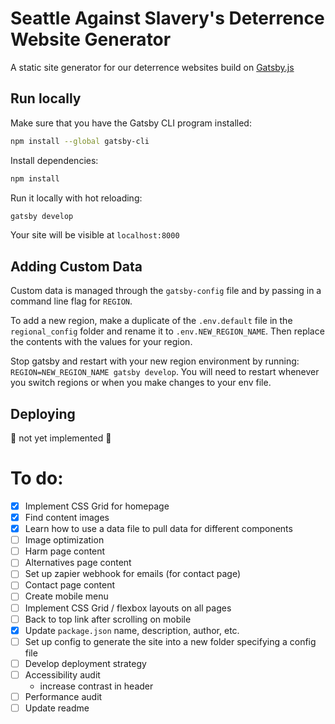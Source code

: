 # Seattle Against Slavery's Deterrence Website Generator
A static site generator for our deterrence websites build on [Gatsby.js](https://www.gatsbyjs.org)

## Run locally

Make sure that you have the Gatsby CLI program installed:
```sh
npm install --global gatsby-cli
```

Install dependencies:
```sh
npm install
```

Run it locally with hot reloading:
```sh
gatsby develop
```

Your site will be visible at `localhost:8000`

## Adding Custom Data
Custom data is managed through the `gatsby-config` file and by passing in a command line flag for `REGION`. 

To add a new region, make a duplicate of the `.env.default` file in the `regional_config` folder and rename it to `.env.NEW_REGION_NAME`. Then replace the contents with the values for your region. 

Stop gatsby and restart with your new region environment by running: `REGION=NEW_REGION_NAME gatsby develop`. You will need to restart whenever you switch regions or when you make changes to your env file.

## Deploying
:rotating_light: not yet implemented :rotating_light:


# To do:
- [x] Implement CSS Grid for homepage
- [x] Find content images
- [x] Learn how to use a data file to pull data for different components
- [ ] Image optimization
- [ ] Harm page content 
- [ ] Alternatives page content 
- [ ] Set up zapier webhook for emails (for contact page)
- [ ] Contact page content
- [ ] Create mobile menu
- [ ] Implement CSS Grid / flexbox layouts on all pages
- [ ] Back to top link after scrolling on mobile
- [x] Update `package.json` name, description, author, etc.
- [ ] Set up config to generate the site into a new folder specifying a config file
- [ ] Develop deployment strategy
- [ ] Accessibility audit
  * increase contrast in header
- [ ] Performance audit
- [ ] Update readme
